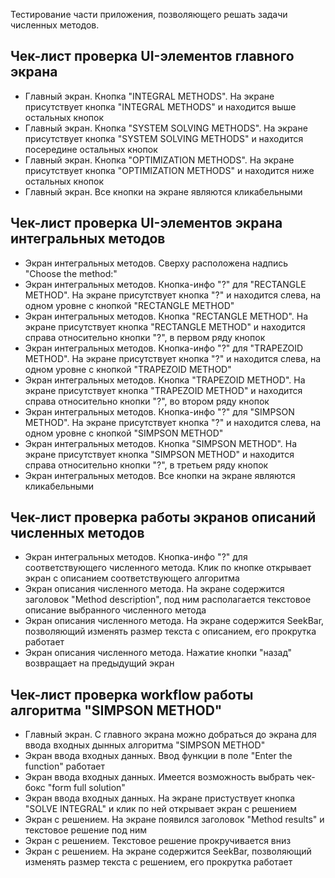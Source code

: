 Тестирование части приложения, позволяющего решать задачи численных методов.

## Чек-лист проверка UI-элементов главного экрана
- Главный экран. Кнопка "INTEGRAL METHODS". На экране присутствует кнопка "INTEGRAL METHODS" и находится выше остальных кнопок
- Главный экран. Кнопка "SYSTEM SOLVING METHODS". На экране присутствует кнопка "SYSTEM SOLVING METHODS" и находится посередине остальных кнопок
- Главный экран. Кнопка "OPTIMIZATION METHODS". На экране присутствует кнопка "OPTIMIZATION METHODS" и находится ниже остальных кнопок
- Главный экран. Все кнопки на экране являются кликабельными


## Чек-лист проверка UI-элементов экрана интегральных методов
- Экран интегральных методов. Сверху расположена надпись "Choose the method:"
- Экран интегральных методов. Кнопка-инфо "?" для "RECTANGLE METHOD". На экране присутствует кнопка "?" и находится слева, на одном уровне с кнопкой "RECTANGLE METHOD"
- Экран интегральных методов. Кнопка "RECTANGLE METHOD". На экране присутствует кнопка "RECTANGLE METHOD" и находится справа относительно кнопки "?", в первом ряду кнопок
- Экран интегральных методов. Кнопка-инфо "?" для "TRAPEZOID METHOD". На экране присутствует кнопка "?" и находится слева, на одном уровне с кнопкой "TRAPEZOID METHOD"
- Экран интегральных методов. Кнопка "TRAPEZOID METHOD". На экране присутствует кнопка "TRAPEZOID METHOD" и находится справа относительно кнопки "?", во втором ряду кнопок
- Экран интегральных методов. Кнопка-инфо "?" для "SIMPSON METHOD". На экране присутствует кнопка "?" и находится слева, на одном уровне с кнопкой "SIMPSON METHOD"
- Экран интегральных методов. Кнопка "SIMPSON METHOD". На экране присутствует кнопка "SIMPSON METHOD" и находится справа относительно кнопки "?", в третьем ряду кнопок
- Экран интегральных методов. Все кнопки на экране являются кликабельными


## Чек-лист проверка работы экранов описаний численных методов
- Экран интегральных методов. Кнопка-инфо "?" для соответствующего численного метода. Клик по кнопке открывает экран с описанием соответствующего алгоритма
- Экран описания численного метода. На экране содержится заголовок "Method description", под ним располагается текстовое описание выбранного численного метода
- Экран описания численного метода. На экране содержится SeekBar, позволяющий изменять размер текста с описанием, его прокрутка работает
- Экран описания численного метода. Нажатие кнопки "назад" возвращает на предыдущий экран


## Чек-лист проверка workflow работы алгоритма "SIMPSON METHOD"
- Главный экран. С главного экрана можно добраться до экрана для ввода входных дынных алгоритма "SIMPSON METHOD"
- Экран ввода входных данных. Ввод функции в поле "Enter the function" работает
- Экран ввода входных данных. Имеется возможность выбрать чек-бокс "form full solution"
- Экран ввода входных данных. На экране пристуствует кнопка "SOLVE INTEGRAL" и клик по ней открывает экран с решением
- Экран с решением. На экране появился заголовок "Method results" и текстовое решение под ним
- Экран с решением. Текстовое решение прокручивается вниз
- Экран с решением. На экране содержится SeekBar, позволяющий изменять размер текста с решением, его прокрутка работает
